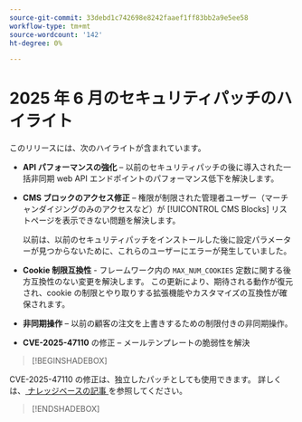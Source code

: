 ```yaml
---
source-git-commit: 33debd1c742698e8242faaef1ff83bb2a9e5ee58
workflow-type: tm+mt
source-wordcount: '142'
ht-degree: 0%

---
```

# 2025 年 6 月のセキュリティパッチのハイライト

このリリースには、次のハイライトが含まれています。

* **API パフォーマンスの強化** – 以前のセキュリティパッチの後に導入された一括非同期 web API エンドポイントのパフォーマンス低下を解決します。<!-- AC-14078 -->

* **CMS ブロックのアクセス修正** – 権限が制限された管理者ユーザー（マーチャンダイジングのみのアクセスなど）が [!UICONTROL CMS Blocks] リストページを表示できない問題を解決します。

  以前は、以前のセキュリティパッチをインストールした後に設定パラメーターが見つからないために、これらのユーザーにエラーが発生していました。<!-- AC-14087 -->

* **Cookie 制限互換性** - フレームワーク内の `MAX_NUM_COOKIES` 定数に関する後方互換性のない変更を解決します。 この更新により、期待される動作が復元され、cookie の制限とやり取りする拡張機能やカスタマイズの互換性が確保されます。<!-- AC-14475 -->

* **非同期操作** – 以前の顧客の注文を上書きするための制限付きの非同期操作。<!-- AC-13917 -->

* **CVE-2025-47110** の修正 – メールテンプレートの脆弱性を解決 <!-- AC-14695 -->

>[!BEGINSHADEBOX]

CVE-2025-47110 の修正は、独立したパッチとしても使用できます。 詳しくは、[ ナレッジベースの記事 ](https://experienceleague.adobe.com/ja/docs/commerce-knowledge-base/kb/troubleshooting/known-issues-patches-attached/security-update-available-for-adobe-commerce-apsb25-50) を参照してください。

>[!ENDSHADEBOX]